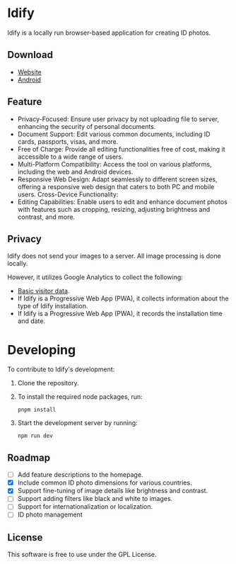 # Idify

Idify is a locally run browser-based application for creating ID photos.

## Download

- [Website](https://idify.netlify.app/)
- [Android](https://github.com/zhbhun/idify/releases)

## Feature

- Privacy-Focused: Ensure user privacy by not uploading file to server, enhancing the security of personal documents.
- Document Support: Edit various common documents, including ID cards, passports, visas, and more.
- Free of Charge: Provide all editing functionalities free of cost, making it accessible to a wide range of users.
- Multi-Platform Compatibility: Access the tool on various platforms, including the web and Android devices.
- Responsive Web Design: Adapt seamlessly to different screen sizes, offering a responsive web design that caters to both PC and mobile users.
Cross-Device Functionality:
- Editing Capabilities: Enable users to edit and enhance document photos with features such as cropping, resizing, adjusting brightness and contrast, and more.

## Privacy

Idify does not send your images to a server. All image processing is done locally.

However, it utilizes Google Analytics to collect the following:

- [Basic visitor data](https://support.google.com/analytics/answer/6004245).
- If Idify is a Progressive Web App (PWA), it collects information about the type of Idify installation.
- If Idify is a Progressive Web App (PWA), it records the installation time and date.

# Developing

To contribute to Idify's development:

1. Clone the repository.
2. To install the required node packages, run:

   ```shell
   pnpm install
   ```

3. Start the development server by running:

   ```shell
   npm run dev
   ```

## Roadmap
 
- [ ] Add feature descriptions to the homepage.
- [x] Include common ID photo dimensions for various countries.
- [x] Support fine-tuning of image details like brightness and contrast.
- [ ] Support adding filters like black and white to images.
- [ ] Support for internationalization or localization.
- [ ] ID photo management 

## License

This software is free to use under the GPL License.
